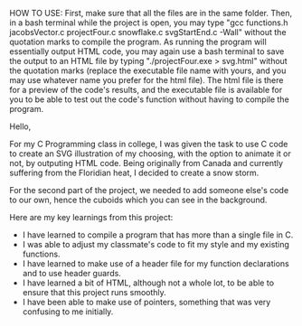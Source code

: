 HOW TO USE: First, make sure that all the files are in the same folder. Then, in a bash terminal while the project is open, you may type "gcc functions.h jacobsVector.c projectFour.c snowflake.c svgStartEnd.c -Wall" without the quotation marks to compile the program.
As running the program will essentially output HTML code, you may again use a bash terminal to save the output to an HTML file by typing "./projectFour.exe > svg.html" without the quotation marks (replace the executable file name with yours, and you may use whatever name you prefer for the html file).
The html file is there for a preview of the code's results, and the executable file is available for you to be able to test out the code's function without having to compile the program.

Hello,

For my C Programming class in college, I was given the task to use C code to create an SVG illustration of my choosing, with the option to animate it or not, by outputing HTML code. Being originally from Canada and currently suffering from the Floridian heat, I decided to create a snow storm. 

For the second part of the project, we needed to add someone else's code to our own, hence the cuboids which you can see in the background. 

Here are my key learnings from this project:
- I have learned to compile a program that has more than a single file in C.
- I was able to adjust my classmate's code to fit my style and my existing functions.
- I have learned to make use of a header file for my function declarations and to use header guards.
- I have learned a bit of HTML, although not a whole lot, to be able to ensure that this project runs smoothly.
- I have been able to make use of pointers, something that was very confusing to me initially.
